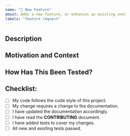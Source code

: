 ```yaml
---
name: "🚀 New Feature"
about: Adds a new feature, or enhances an existing one!
labels: "feature request"
---
```

<!--- Provide a general summary of your changes in the Title above -->

## Description
<!--- Describe your changes in detail -->

## Motivation and Context
<!--- Why is this change required? What feature does it introduce? -->

<!--- If it relates to an open issue, please link to the issue here. -->

## How Has This Been Tested?
<!--- Please describe in detail how you tested your changes. -->

<!--- Include details of your testing environment, and the tests you ran to -->
<!--- see how your change affects other areas of the code, etc. -->

## Checklist:
<!--- Go over all the following points, and put an `x` in all the boxes that apply. -->
<!--- If you're unsure about any of these, don't hesitate to ask. We're here to help! -->
- [ ] My code follows the code style of this project.
- [ ] My change requires a change to the documentation.
- [ ] I have updated the documentation accordingly.
- [ ] I have read the **CONTRIBUTING** document.
- [ ] I have added tests to cover my changes.
- [ ] All new and existing tests passed.
